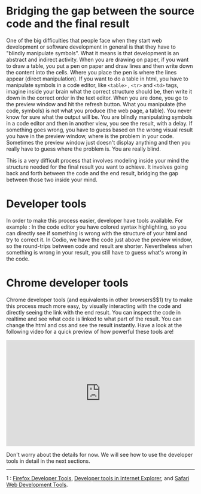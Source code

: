 # Bridging the gap between the source code and the final result

One of the big difficulties that people face when they start web development or software development in general is that they have to "blindly manipulate symbols". What it means is that development is an abstract and indirect activity. When you are drawing on paper, if you want to draw a table, you put a pen on  paper and draw lines and then write down the content into the cells. Where you place the pen is where the lines appear (direct manipulation). If you want to do a table in html, you have to manipulate symbols in a code editor, like `<table>` , `<tr>` and `<td>` tags, imagine inside your brain what the correct structure should be, then write it down in the correct order in the text editor. When you are done, you go to the preview window and hit the refresh button. What you manipulate (the code, symbols) is not what you produce (the web page, a table). You never know for sure what the output will be. You are blindly manipulating symbols in a code editor and then in another view, you see the result, with a delay. If something goes wrong, you have to guess based on the wrong visual result you have in the preview window, where is the problem in your code. Sometimes the preview window just doesn't display anything and then you  really have to guess where the problem is. You are really blind.

This is a very difficult process that involves modeling inside your mind the structure needed for the final result you want to achieve. It involves going back and forth between the code and the end result, bridging the gap between those two inside your mind.

# Developer tools

In order to make this process easier, developer have tools available. For example : In the code editor you have colored syntax highlighting, so you can directly see if something is wrong with the structure of your html and try to correct it. In Codio, we have the code just above the preview window, so the round-trips between code and result are shorter. Nevertheless when something is wrong in your result, you still have to guess what's wrong in the code.

# Chrome developer tools

Chrome developer tools (and equivalents in other browsers$$1) try to make this process much more easy, by visually interacting with the code and directly seeing the link with the end result. You can inspect the code in realtime and see what code is linked to what part of the result. You can change the html and css and see the result instantly. Have a look at the following video for a quick preview of how powerful these tools are!

<style>.embed-container { position: relative; padding-bottom: 56.25%; height: 0; overflow: hidden; max-width: 100%; height: auto; } .embed-container iframe, .embed-container object, .embed-container embed { position: absolute; top: 0; left: 0; width: 100%; height: 100%; }</style><div class='embed-container'><iframe src='https://player.vimeo.com/video/136290655' frameborder='0' webkitAllowFullScreen mozallowfullscreen allowFullScreen></iframe></div>


Don't worry about the details for now. We will see how to use the developer tools in detail in the next sections.

---
1 : [Firefox Developer Tools](https://developer.mozilla.org/en/docs/Tools), [Developer tools in Internet Explorer](https://msdn.microsoft.com/en-us/library/dd565628(v=vs.85).aspx), and [Safari Web Development Tools](https://developer.apple.com/safari/tools/).

